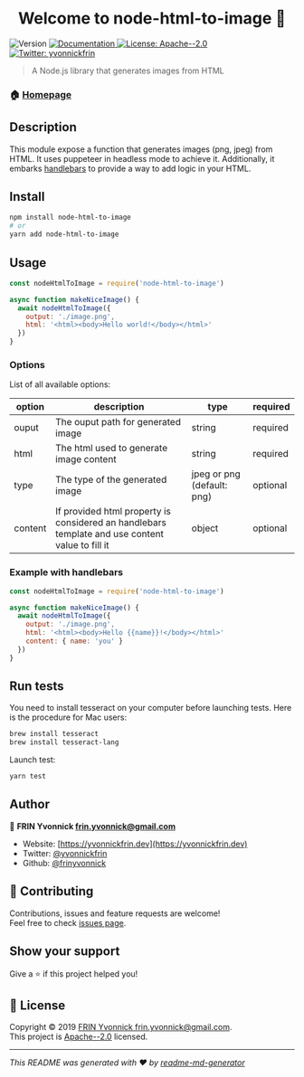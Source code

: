 <h1 align="center">Welcome to node-html-to-image 👋</h1>
<p>
  <img alt="Version" src="https://img.shields.io/badge/version-0.0.1-blue.svg?cacheSeconds=2592000" />
  <a href="https://github.com/frinyvonnick/node-html-to-image#readme" target="_blank">
    <img alt="Documentation" src="https://img.shields.io/badge/documentation-yes-brightgreen.svg" />
  </a>
  <a href="https://github.com/frinyvonnick/node-html-to-image/blob/master/LICENSE" target="_blank">
    <img alt="License: Apache--2.0" src="https://img.shields.io/badge/License-Apache--2.0-yellow.svg" />
  </a>
  <a href="https://twitter.com/yvonnickfrin" target="_blank">
    <img alt="Twitter: yvonnickfrin" src="https://img.shields.io/twitter/follow/yvonnickfrin.svg?style=social" />
  </a>
</p>

> A Node.js library that generates images from HTML

### 🏠 [Homepage](https://github.com/frinyvonnick/node-html-to-image)


## Description

This module expose a function that generates images (png, jpeg) from HTML. It uses puppeteer in headless mode to achieve it. Additionally, it embarks [handlebars](https://handlebarsjs.com/) to provide a way to add logic in your HTML.

## Install

```sh
npm install node-html-to-image
# or
yarn add node-html-to-image
```

## Usage

```js
const nodeHtmlToImage = require('node-html-to-image')

async function makeNiceImage() {
  await nodeHtmlToImage({
    output: './image.png',
    html: '<html><body>Hello world!</body></html>'
  })
}
```

### Options

List of all available options:

| option                  | description                                                                                     | type                       | required    |
|-------------------------|-------------------------------------------------------------------------------------------------|----------------------------|-------------|
| ouput                   | The ouput path for generated image                                                              | string                     | required    |
| html                    | The html used to generate image content                                                         | string                     | required    |
| type                    | The type of the generated image                                                                 | jpeg or png (default: png) | optional    |
| content                 | If provided html property is considered an handlebars template and use content value to fill it | object                     | optional    |

### Example with handlebars

```js
const nodeHtmlToImage = require('node-html-to-image')

async function makeNiceImage() {
  await nodeHtmlToImage({
    output: './image.png',
    html: '<html><body>Hello {{name}}!</body></html>'
    content: { name: 'you' }
  })
}
```

## Run tests

You need to install tesseract on your computer before launching tests. Here is the procedure for Mac users:

```sh
brew install tesseract
brew install tesseract-lang
```

Launch test:

```sh
yarn test
```

## Author

👤 **FRIN Yvonnick <frin.yvonnick@gmail.com>**

* Website: [https://yvonnickfrin.dev](https://yvonnickfrin.dev)
* Twitter: [@yvonnickfrin](https://twitter.com/yvonnickfrin)
* Github: [@frinyvonnick](https://github.com/frinyvonnick)

## 🤝 Contributing

Contributions, issues and feature requests are welcome!<br />Feel free to check [issues page](https://github.com/frinyvonnick/node-html-to-image/issues).

## Show your support

Give a ⭐️ if this project helped you!

## 📝 License

Copyright © 2019 [FRIN Yvonnick <frin.yvonnick@gmail.com>](https://github.com/frinyvonnick).<br />
This project is [Apache--2.0](https://github.com/frinyvonnick/node-html-to-image/blob/master/LICENSE) licensed.

***
_This README was generated with ❤️ by [readme-md-generator](https://github.com/kefranabg/readme-md-generator)_
